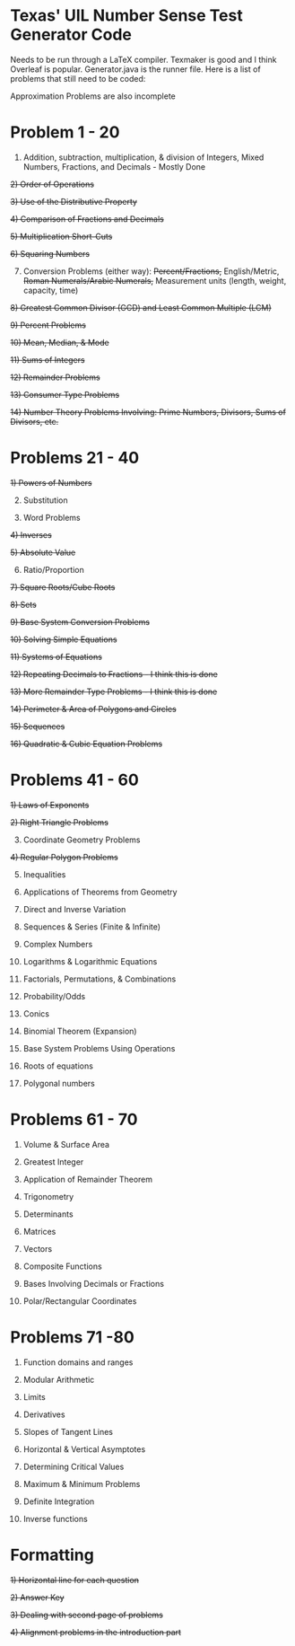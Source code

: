 # Texas' UIL Number Sense Test Generator Code

Needs to be run through a LaTeX compiler. Texmaker is good and I think Overleaf is popular. Generator.java is the runner file. Here is a list of problems that still need to be coded:

Approximation Problems are also incomplete

# Problem 1 - 20

1) Addition, subtraction, multiplication, & division of Integers, Mixed Numbers, Fractions, and Decimals - Mostly Done

~~2) Order of Operations~~

~~3) Use of the Distributive Property~~

~~4) Comparison of Fractions and Decimals~~

~~5) Multiplication Short-Cuts~~

~~6) Squaring Numbers~~

7) Conversion Problems (either way):
 ~~Percent/Fractions,~~
 English/Metric,
 ~~Roman Numerals/Arabic Numerals,~~
 Measurement units
(length, weight, capacity, time)

~~8) Greatest Common Divisor (GCD) and
Least Common Multiple (LCM)~~

~~9) Percent Problems~~

~~10) Mean, Median, & Mode~~

~~11) Sums of Integers~~

~~12) Remainder Problems~~

~~13) Consumer Type Problems~~

~~14) Number Theory Problems Involving: Prime Numbers, Divisors, Sums of Divisors, etc.~~


# Problems 21 - 40

~~1) Powers of Numbers~~

2) Substitution

3) Word Problems

~~4) Inverses~~

~~5) Absolute Value~~

6) Ratio/Proportion

~~7) Square Roots/Cube Roots~~

~~8) Sets~~

~~9) Base System Conversion Problems~~

~~10) Solving Simple Equations~~

~~11) Systems of Equations~~

~~12) Repeating Decimals to Fractions - I think this is done~~

~~13) More Remainder Type Problems - I think this is done~~

1~~4) Perimeter & Area of Polygons and Circles~~

~~15) Sequences~~

~~16) Quadratic & Cubic Equation Problems~~

# Problems 41 - 60

~~1) Laws of Exponents~~

~~2) Right Triangle Problems~~

3) Coordinate Geometry Problems

~~4) Regular Polygon Problems~~

5) Inequalities

6) Applications of Theorems from Geometry

7) Direct and Inverse Variation

8) Sequences & Series (Finite & Infinite)

9) Complex Numbers

10) Logarithms & Logarithmic Equations

11) Factorials, Permutations, & Combinations

12) Probability/Odds

13) Conics

14) Binomial Theorem (Expansion)

15) Base System Problems Using Operations

16) Roots of equations

17) Polygonal numbers

# Problems 61 - 70

1) Volume & Surface Area

2) Greatest Integer

3) Application of Remainder Theorem

4) Trigonometry

5) Determinants

6) Matrices

7) Vectors

8) Composite Functions

9) Bases Involving Decimals or Fractions

10) Polar/Rectangular Coordinates

# Problems 71 -80

1) Function domains and ranges

2) Modular Arithmetic

3) Limits

4) Derivatives

5) Slopes of Tangent Lines

6) Horizontal & Vertical Asymptotes

7) Determining Critical Values

8) Maximum & Minimum Problems

9) Definite Integration

10) Inverse functions

# Formatting
~~1) Horizontal line for each question~~

~~2) Answer Key~~

~~3) Dealing with second page of problems~~

~~4) Alignment problems in the introduction part~~
